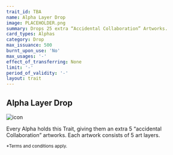 ```yaml
---
trait_id: TBA
name: Alpha Layer Drop
image: PLACEHOLDER.png
summary: Drops 25 extra “Accidental Collaboration” Artworks.
card_types: Alphas
category: Drop
max_issuance: 500
burnt_upon_use: 'No'
max_usages: '-'
effect_of_transferring: None
limit: '-'
period_of_validity: '-'
layout: trait
---
```


## Alpha Layer Drop

![icon](/assets/images/trait-icons/{{page.image}})

Every Alpha holds this Trait, giving them an extra 5 “accidental Collaboration” artworks. Each artwork consists of 5 art layers.

<small>*Terms and conditions apply.</small>


